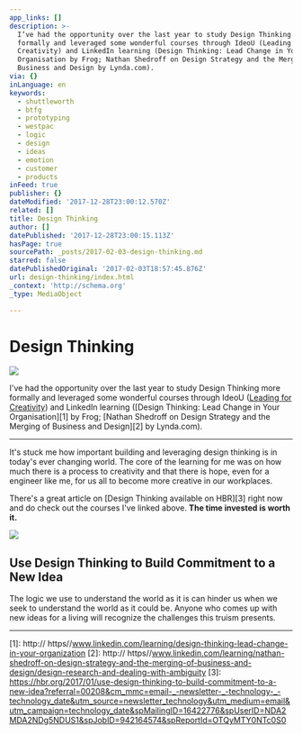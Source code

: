 ```yaml
---
app_links: []
description: >-
  I’ve had the opportunity over the last year to study Design Thinking more
  formally and leveraged some wonderful courses through IdeoU (Leading for
  Creativity) and LinkedIn learning (Design Thinking: Lead Change in Your
  Organisation by Frog; Nathan Shedroff on Design Strategy and the Merging of
  Business and Design by Lynda.com).
via: {}
inLanguage: en
keywords:
  - shuttleworth
  - btfg
  - prototyping
  - westpac
  - logic
  - design
  - ideas
  - emotion
  - customer
  - products
inFeed: true
publisher: {}
dateModified: '2017-12-28T23:00:12.570Z'
related: []
title: Design Thinking
author: []
datePublished: '2017-12-28T23:00:15.113Z'
hasPage: true
sourcePath: _posts/2017-02-03-design-thinking.md
starred: false
datePublishedOriginal: '2017-02-03T18:57:45.876Z'
url: design-thinking/index.html
_context: 'http://schema.org'
_type: MediaObject

---
```

# Design Thinking
![](https://the-grid-user-content.s3-us-west-2.amazonaws.com/c09c9a69-a72b-47fb-b7c3-322cc537cc7f.jpg)

I've had the opportunity over the last year to study Design Thinking more formally and leveraged some wonderful courses through IdeoU ([Leading for Creativity][0]) and LinkedIn learning ([Design Thinking: Lead Change in Your Organisation][1] by Frog; [Nathan Shedroff on Design Strategy and the Merging of Business and Design][2] by Lynda.com).

---

It's stuck me how important building and leveraging design thinking is in today's ever changing world. The core of the learning for me was on how much there is a process to creativity and that there is hope, even for a engineer like me, for us all to become more creative in our workplaces.

There's a great article on [Design Thinking available on HBR][3] right now and do check out the courses I've linked above. **The time invested is worth it.**

<article style=""><img src="https://s3-us-west-2.amazonaws.com/the-grid-img/p/2eeaec46985d8d4b915235e7107e30533e0109c3.jpg" /><h1>Use Design Thinking to Build Commitment to a New Idea</h1><p>The logic we use to understand the world as it is can hinder us when we seek to understand the world as it could be. Anyone who comes up with new ideas for a living will recognize the challenges this truism presents.</p></article>

---



[0]: http://www.ideou.com/products/leading-for-creativity
[1]: http:// https//www.linkedin.com/learning/design-thinking-lead-change-in-your-organization
[2]: http:// https//www.linkedin.com/learning/nathan-shedroff-on-design-strategy-and-the-merging-of-business-and-design/design-research-and-dealing-with-ambiguity
[3]: https://hbr.org/2017/01/use-design-thinking-to-build-commitment-to-a-new-idea?referral=00208&cm_mmc=email-_-newsletter-_-technology-_-technology_date&utm_source=newsletter_technology&utm_medium=email&utm_campaign=technology_date&spMailingID=16422776&spUserID=NDA2MDA2NDg5NDUS1&spJobID=942164574&spReportId=OTQyMTY0NTc0S0